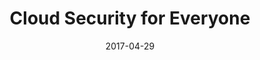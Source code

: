 ---
title: Cloud Security for Everyone
date: 2017-04-29
type: slides
event: SDN + IoT + Network Virtualization Enthusiasts Meetup Bangalore 2017
link: https://speakerdeck.com/madhuakula/cloud-security-for-everyone
image: ./slides-bg.png
---